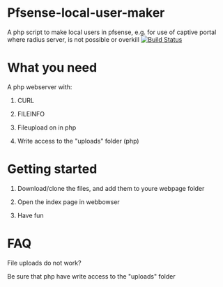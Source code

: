 # Pfsense-local-user-maker
A php script to make local users in pfsense, e.g. for use of captive portal where radius server, is not possible or overkill
[![Build Status](https://travis-ci.org/Mikki-10/Pfsense-local-user-maker.svg?branch=master)](https://travis-ci.org/Mikki-10/Pfsense-local-user-maker)

# What you need
A php webserver with:

1) CURL

2) FILEINFO

3) Fileupload on in php

4) Write access to the "uploads" folder (php)

# Getting started
1) Download/clone the files, and add them to youre webpage folder

2) Open the index page in webbowser

3) Have fun

# FAQ
File uploads do not work?

Be sure that php have write access to the "uploads" folder
